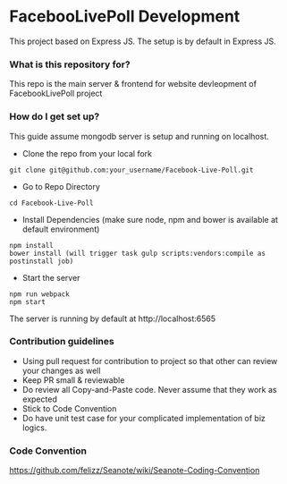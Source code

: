 # FacebooLivePoll Development #

This project based on Express JS. The setup is by default in Express JS.


### What is this repository for? ###

This repo is the main server & frontend for website devleopment of FacebookLivePoll project

### How do I get set up? ###

This guide assume mongodb server is setup and running on localhost.

* Clone the repo from your local fork

`git clone git@github.com:your_username/Facebook-Live-Poll.git`

* Go to Repo Directory 

`cd Facebook-Live-Poll` 

* Install Dependencies (make sure node, npm and bower is available at default environment)

`npm install`  
`bower install (will trigger task gulp scripts:vendors:compile as postinstall job)`    

* Start the server 

`npm run webpack`    
`npm start`   

The server is running by default at http://localhost:6565  

### Contribution guidelines ###

* Using pull request for contribution to project so that other can review your changes as well
* Keep PR small & reviewable
* Do review all Copy-and-Paste code. Never assume that they work as expected
* Stick to Code Convention
* Do have unit test case for your complicated implementation of biz logics.

### Code Convention ###

https://github.com/felizz/Seanote/wiki/Seanote-Coding-Convention
